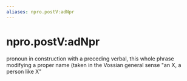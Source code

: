 ```yaml
---
aliases: npro.postV:adNpr
---
```

# npro.postV:adNpr

pronoun in construction with a preceding verbal, this whole phrase modifying a proper name (taken in the Vossian general sense "an X, a person like X"